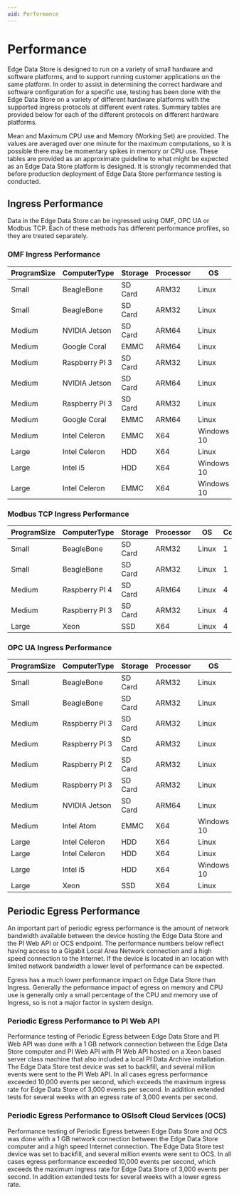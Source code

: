 ```yaml
---
uid: Performance
---
```


# Performance

Edge Data Store is designed to run on a variety of small hardware and software platforms, and to support running customer applications on the same platform. In order to assist in determining the
correct hardware and software configuration for a specific use, testing has been done with the Edge Data Store on a variety of different hardware platforms with the supported ingress protocols at different event rates. Summary tables are provided below for each of the different
protocols on different hardware platforms. 

Mean and Maximum CPU use and Memory (Working Set) are provided. The values are averaged over one minute for the maximum computations, so it is possible there may be momentary spikes in memory or CPU use. These tables are provided as an approximate guideline to what might be expected as an Edge Data Store platform is designed. It is strongly recommended that before production deployment of Edge Data Store performance testing is conducted.

## Ingress Performance

Data in the Edge Data Store can be ingressed using OMF, OPC UA or Modbus TCP. Each of these methods has different performance profiles, so they are treated separately.

### OMF Ingress Performance

|ProgramSize|ComputerType|Storage|Processor|OS|Cores|TestType|EventsPerSecond|StreamCount|MeanWorkingSetMB|MaxWorkingSetMB|MeanCPU%|MaxCPU%|
|--|--|--|--|--|--|--|--|--|--|--|--|--|
|Small|BeagleBone|SD Card|ARM32|Linux|1|omf|2|36|109|122|7|91|
|Small|BeagleBone|SD Card|ARM32|Linux|1|omf|6|56|110|124|13|92|
|Medium|NVIDIA Jetson|SD Card|ARM64|Linux|2|omf|21|506|148|153|5|7|
|Medium|Google Coral|EMMC|ARM64|Linux|4|omf|8|16|150|170|7|11|
|Medium|Raspberry PI 3|SD Card|ARM32|Linux|4|omf|101|106|128|151|16|19|
|Medium|NVIDIA Jetson|SD Card|ARM64|Linux|2|omf|469|506|237|291|28|32|
|Medium|Raspberry PI 3|SD Card|ARM32|Linux|4|omf|301|306|156|202|39|43|
|Medium|Google Coral|EMMC|ARM64|Linux|4|omf|214|26|139|153|26|28|
|Medium|Intel Celeron|EMMC|X64|Windows 10|4|omf|243|256|155|190|7|9|
|Large|Intel Celeron|HDD|X64|Linux|2|omf|1627|3006|630|912|79|86|
|Large|Intel i5|HDD|X64|Windows 10|4|omf|1002|1006|353|404|7|7|
|Large|Intel Celeron|EMMC|X64|Windows 10|4|omf|1919|3006|717|858|58|69|

### Modbus TCP Ingress Performance

|ProgramSize|ComputerType|Storage|Processor|OS|Cores|TestType|EventsPerSecond|StreamCount|MeanWorkingSetMB|MaxWorkingSetMB|MeanCPU%|MaxCPU%|
|--|--|--|--|--|--|--|--|--|--|--|--|--|
|Small|BeagleBone|SD Card|ARM32|Linux|1|modbus|1|15|112|118|20|62|
|Small|BeagleBone|SD Card|ARM32|Linux|1|modbus|8|35|112|126|65|83|
|Medium|Raspberry PI 4|SD Card|ARM64|Linux|4|modbus|38|105|181|201|4|9|
|Medium|Raspberry PI 3|SD Card|ARM32|Linux|4|modbus|255|305|156|205|22|28|
|Large|Xeon|SSD|X64|Linux|4|modbus|2953|3005|725|943|15|31|

### OPC UA Ingress Performance

|ProgramSize|ComputerType|Storage|Processor|OS|Cores|TestType|EventsPerSecond|StreamCount|MeanWorkingSetMB|MaxWorkingSetMB|MeanCPU%|MaxCPU%|
|--|--|--|--|--|--|--|--|--|--|--|--|--|
|Small|BeagleBone|SD Card|ARM32|Linux|1|opcua|52|53|130|146|77|95|
|Small|BeagleBone|SD Card|ARM32|Linux|1|opcua|52|53|131|152|78|94|
|Medium|Raspberry PI 3|SD Card|ARM32|Linux|4|opcua|297|303|170|220|19|21|
|Medium|Raspberry PI 3|SD Card|ARM32|Linux|4|opcua|297|303|170|217|21|23|
|Medium|Raspberry PI 2|SD Card|ARM32|Linux|4|opcua|198|203|161|197|29|33|
|Medium|Raspberry PI 3|SD Card|ARM32|Linux|4|opcua|497|503|166|257|24|26|
|Medium|NVIDIA Jetson|SD Card|ARM64|Linux|4|opcua|498|503|276|346|13|26|
|Medium|Intel Atom|EMMC|X64|Windows 10|4|opcua|498|503|103|157|11|12|
|Large|Intel Celeron|HDD|X64|Linux|2|opcua|9|13|172|178|13|15|
|Large|Intel Celeron|HDD|X64|Linux|2|opcua|89|103|190|213|14|16|
|Large|Intel i5|HDD|X64|Windows 10|4|opcua|8|13|116|148|1|2|
|Large|Xeon|SSD|X64|Linux|4|opcua|2991|3003|754|1046|17|34|

## Periodic Egress Performance

An important part of periodic egress performance is the amount of network bandwidth available between the device hosting the Edge Data Store and the PI Web API or OCS endpoint. The performance numbers below reflect having access to a Gigabit Local Area Network connection and a high speed connection to the Internet. If the device is located in an location with limited network bandwidth a lower level of performance can be expected.

Egress has a much lower performance impact on Edge Data Store than Ingress. Generally the peformance impact of egress on memory and CPU use is generally only a small percentage of the CPU and memory use of Ingress, so is not a major factor in system design.

### Periodic Egress Performance to PI Web API

Performance testing of Periodic Egress between Edge Data Store and PI Web API was done with a 1 GB network connection between the Edge Data Store computer and PI Web API with PI Web API hosted on a Xeon based server class machine that also included a local PI Data Archive installation. The Edge Data Store test device was set to backfill, and several million events were sent to the PI Web API. In all cases egress performance exceeded 10,000 events per second, which exceeds the maximum ingress rate for Edge Data Store of 3,000 events per second. In addition extended tests for several weeks with an egress rate of 3,000 events per second. 

### Periodic Egress Performance to OSIsoft Cloud Services (OCS)

Performance testing of Periodic Egress between Edge Data Store and OCS was done with a 1 GB network connection between the Edge Data Store computer and a high speed Internet connection. The Edge Data Store test device was set to backfill, and several million events were sent to OCS. In all cases egress performance exceeded 10,000 events per second, which exceeds the maximum ingress rate for Edge Data Store of 3,000 events per second. In addition extended tests for several weeks with a lower egress rate.
